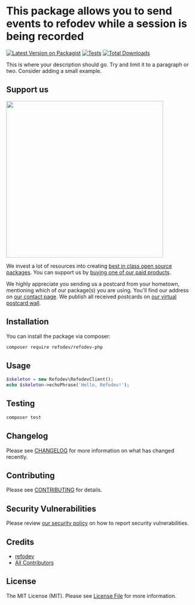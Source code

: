 # This package allows you to send events to refodev while a session is being recorded

[![Latest Version on Packagist](https://img.shields.io/packagist/v/refodev/refodev-php.svg?style=flat-square)](https://packagist.org/packages/refodev/refodev-php)
[![Tests](https://img.shields.io/github/actions/workflow/status/refodev/refodev-php/run-tests.yml?branch=main&label=tests&style=flat-square)](https://github.com/refodev/refodev-php/actions/workflows/run-tests.yml)
[![Total Downloads](https://img.shields.io/packagist/dt/refodev/refodev-php.svg?style=flat-square)](https://packagist.org/packages/refodev/refodev-php)

This is where your description should go. Try and limit it to a paragraph or two. Consider adding a small example.

## Support us

[<img src="https://github-ads.s3.eu-central-1.amazonaws.com/refodev-php.jpg?t=1" width="419px" />](https://spatie.be/github-ad-click/refodev-php)

We invest a lot of resources into creating [best in class open source packages](https://spatie.be/open-source). You can support us by [buying one of our paid products](https://spatie.be/open-source/support-us).

We highly appreciate you sending us a postcard from your hometown, mentioning which of our package(s) you are using. You'll find our address on [our contact page](https://spatie.be/about-us). We publish all received postcards on [our virtual postcard wall](https://spatie.be/open-source/postcards).

## Installation

You can install the package via composer:

```bash
composer require refodev/refodev-php
```

## Usage

```php
$skeleton = new Refodev\RefodevClient();
echo $skeleton->echoPhrase('Hello, Refodev!');
```

## Testing

```bash
composer test
```

## Changelog

Please see [CHANGELOG](CHANGELOG.md) for more information on what has changed recently.

## Contributing

Please see [CONTRIBUTING](https://github.com/spatie/.github/blob/main/CONTRIBUTING.md) for details.

## Security Vulnerabilities

Please review [our security policy](../../security/policy) on how to report security vulnerabilities.

## Credits

- [refodev](https://github.com/refodev)
- [All Contributors](../../contributors)

## License

The MIT License (MIT). Please see [License File](LICENSE.md) for more information.
